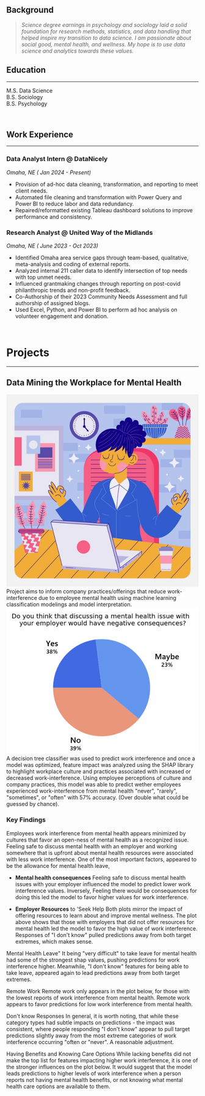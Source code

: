 ## Background
> *Science degree earnings in psychology and sociology laid a solid foundation for research methods, statistics, and data handling that helped inspire my transition to data science. I am passionate about social good, mental health, and wellness. My hope is to use data science and analytics towards these values.* 
  
## Education

---

M.S. Data Science  
B.S. Sociology   
B.S. Psychology   

&nbsp;     
## Work Experience  

---

### Data Analyst Intern @ DataNicely
*Omaha, NE ( Jan 2024 - Present)*
* Provision of ad-hoc data cleaning, transformation, and reporting to meet client needs. 
* Automated file cleaning and transformation with Power Query and Power BI to reduce labor and data redundancy.
* Repaired/reformatted existing Tableau dashboard solutions to improve performance and consistency.

### Research Analyst @ United Way of the Midlands
*Omaha, NE ( June 2023 - Oct 2023)*
* Identified Omaha area service gaps through team-based, qualitative, meta-analysis and coding of external reports.
* Analyzed internal 211 caller data to identify intersection of top needs with top unmet needs.
* Influenced grantmaking changes through reporting on post-covid philanthropic trends and non-profit feedback. 
* Co-Authorship of their 2023 Community Needs Assessment and full authorship of assigned blogs. 
* Used Excel, Python, and Power BI to perform ad hoc analysis on volunteer engagement and donation.

&nbsp;     
# Projects

 ---

## Data Mining the Workplace for Mental Health 
![workcalm](/docs/assets/img/workcalm2.jpg)  
Project aims to inform company practices/offerings that reduce work-interference due to employee mental health using machine learning classification modelings and model interpretation.   
![piechart](/docs/assets/img/workplace_q.png)  
A decision tree classifier was used to predict work interference and once a model was optimized, feature impact was analyzed using the SHAP library to highlight workplace culture and practices associated with increased or decreased work-interference. Using employee perceptions of culture and company practices, this model was able to predict wether employees experienced work-interference from mental health "never", "rarely", "sometimes", or "often" with 57% accuracy. (Over double what could be guessed by chance). 
### Key Findings 
Employees work interference from mental health appears minimized by cultures that favor an open-ness of mental health as a recognized issue. Feeling safe to discuss mental health with an employer and working somewhere that is upfront about mental health resources were associated with less work interference. One of the most important factors, appeared to be the allowance for mental health leave,       


* **Mental health consequences** Feeling safe to discuss mental health issues with your employer influenced the model to predict lower work interference values. Inversely, Feeling there would be consequences for doing this led the model to favor higher values for work interference.

* **Employer Resources** to 'Seek Help Both plots mirror the impact of offering resources to learn about and improve mental wellness. The plot above shows that those with employers that did not offer resources for mental health led the model to favor the high value of work interference. Responses of "I don't know" pulled predictions away from both target extremes, which makes sense.

Mental Health Leave" It being "very difficult" to take leave for mental health had some of the strongest shap values, pushing predictions for work interference higher. Meanwhile, "I don't know" features for being able to take leave, appeared again to lead predictions away from both target extremes.

Remote Work Remote work only appears in the plot below, for those with the lowest reports of work interference from mental health. Remote work appears to favor predictions for low work interference from mental health.

Don't know Responses In general, it is worth noting, that while these category types had subtle impacts on predictions - the impact was consistent, where people responding "I don't know" appear to pull target predictions slightly away from the most extreme categories of work interference occurring "often or "never". A reasonable adjustment.

Having Benefits and Knowing Care Options While lacking benefits did not make the top list for features impacting higher work interference, it is one of the stronger influences on the plot below. It would suggest that the model leads predictions to higher levels of work interference when a person reports not having mental health benefits, or not knowing what mental health care options are available to them.

